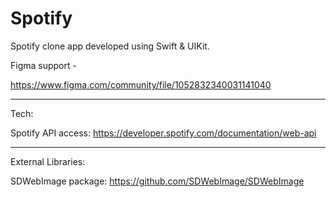 # Spotify
Spotify clone app developed using Swift & UIKit.

Figma support - 

https://www.figma.com/community/file/1052832340031141040

---
Tech:

Spotify API access: https://developer.spotify.com/documentation/web-api

---
External Libraries:

SDWebImage package: https://github.com/SDWebImage/SDWebImage
